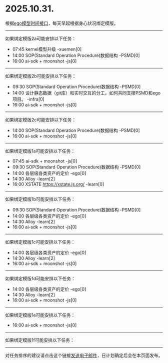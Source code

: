 # 2025.10.31.

根据[ego模型时间接口](https://gitee.com/hyg/blog/blob/master/timeflow.md)，每天早起根据身心状况绑定模版。

---
如果绑定模版2a可能安排以下任务：

- 07:45	kernel模型升级 -xuemen[0]
- 14:00	SOP(Standard Operation Procedure)数据结构 -PSMD[0]
- 16:00	ai-sdk + moonshot -js[0]

---
如果绑定模版2b可能安排以下任务：

- 09:30	SOP(Standard Operation Procedure)数据结构 -PSMD[0]
- 14:00	设计静态数据（git库）和实时交互的分工。如何共同支撑PSMD和ego项目。 -infra[0]
- 16:00	ai-sdk + moonshot -js[0]

---
如果绑定模版2c可能安排以下任务：

- 14:00	SOP(Standard Operation Procedure)数据结构 -PSMD[0]
- 16:00	ai-sdk + moonshot -js[0]

---
如果绑定模版1a可能安排以下任务：

- 07:45	ai-sdk + moonshot -js[0]
- 09:30	SOP(Standard Operation Procedure)数据结构 -PSMD[0]
- 14:00	各层级各类资产的定价 -ego[0]
- 14:30	Alloy -learn[2]
- 16:00	XSTATE https://xstate.js.org/ -learn[0]

---
如果绑定模版1b可能安排以下任务：

- 09:30	SOP(Standard Operation Procedure)数据结构 -PSMD[0]
- 14:00	各层级各类资产的定价 -ego[0]
- 14:30	Alloy -learn[2]
- 16:00	ai-sdk + moonshot -js[0]

---
如果绑定模版1c可能安排以下任务：

- 14:00	各层级各类资产的定价 -ego[0]
- 14:30	Alloy -learn[2]
- 16:00	ai-sdk + moonshot -js[0]

---
如果绑定模版1d可能安排以下任务：

- 14:00	各层级各类资产的定价 -ego[0]
- 14:30	Alloy -learn[2]
- 16:00	ai-sdk + moonshot -js[0]

---
如果绑定模版1e可能安排以下任务：

- 16:00	ai-sdk + moonshot -js[0]

---
如果绑定模版1f可能安排以下任务：


---
对任务排序的建议请点击这个链接<a href="mailto:huangyg@mars22.com?subject=关于2025.10.31.任务排序的建议&body=date: 2025.10.31.%0D%0Afile: ../../blog/release/time/d.20251031.md%0D%0A---请勿修改邮件主题及以上内容---%0D%0A">发送电子邮件</a>，日计划确定后会在本页面发布。